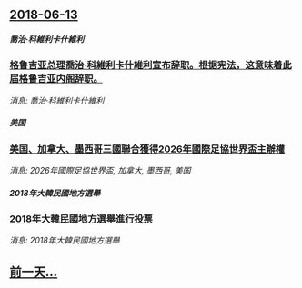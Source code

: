 ## [2018-06-13](/news/2018/06/13/index.md)

##### 喬治·科維利卡什維利
### [格鲁吉亚总理喬治·科維利卡什維利宣布辞职。根据宪法，这意味着此届格鲁吉亚内阁辞职。 ](/news/2018/06/13/格鲁吉亚总理喬治-科維利卡什維利宣布辞职-根据宪法-这意味着此届格鲁吉亚内阁辞职.md)
_消息: 喬治·科維利卡什維利_

##### 美国
### [美国、加拿大、墨西哥三國聯合獲得2026年國際足協世界盃主辦權 ](/news/2018/06/13/美国-加拿大-墨西哥三國聯合獲得2026年國際足協世界盃主辦權.md)
_消息: 2026年國際足協世界盃, 加拿大, 墨西哥, 美国_

##### 2018年大韓民國地方選舉
### [2018年大韓民國地方選舉進行投票 ](/news/2018/06/13/2018年大韓民國地方選舉進行投票.md)
_消息: 2018年大韓民國地方選舉_

## [前一天...](/news/2018/06/12/index.md)

